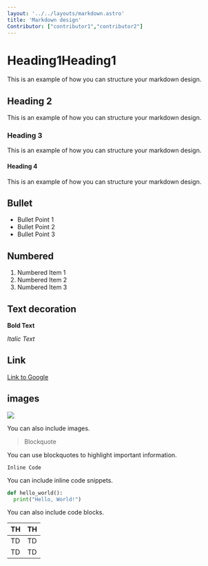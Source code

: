 ```yaml
---
layout: '../../layouts/markdown.astro'
title: 'Markdown design'
Contributor: ["contributor1","contributor2"]
---
```

# Heading1Heading1

This is an example of how you can structure your markdown design.

## Heading 2
This is an example of how you can structure your markdown design.

### Heading 3
This is an example of how you can structure your markdown design.

#### Heading 4
This is an example of how you can structure your markdown design.

## Bullet

- Bullet Point 1
- Bullet Point 2
- Bullet Point 3

## Numbered

1. Numbered Item 1
2. Numbered Item 2
3. Numbered Item 3

## Text decoration


**Bold Text**



*Italic Text*

## Link


[Link to Google](https://www.google.com)
## images

![](https://storage.googleapis.com/zenn-user-upload/eb3bcb239c9a-20231231.png)

You can also include images.

> Blockquote

You can use blockquotes to highlight important information.

`Inline Code`

You can include inline code snippets.

```python
def hello_world():
  print("Hello, World!")
```

You can also include code blocks.

| TH | TH |
| ---- | ---- |
| TD | TD |
| TD | TD |

